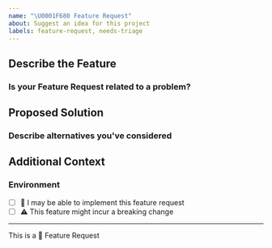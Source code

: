```yaml
---
name: "\U0001F680 Feature Request"
about: Suggest an idea for this project
labels: feature-request, needs-triage
---
```


<!--- Provide a general summary of the issue in the Title above -->

## Describe the Feature
<!--- A clear and concise description of the feature you are proposing -->

### Is your Feature Request related to a problem?
<!--- A description of the issue, e.g. I'm always frustrated when... -->

## Proposed Solution
<!--- Not required, but suggest how to implement the addition or change -->

### Describe alternatives you've considered
<!--- Any alternative solutions or features you've considered -->

## Additional Context
<!--- How has this issue affected you? What are you trying to accomplish? -->
<!--- Providing context helps us come up with a solution that is most useful in the real world -->

### Environment
<!--- If feature is environment-specific (targeting specific version, Windows only, etc.) please indicate requirements here -->

* [ ] :wave: I may be able to implement this feature request
* [ ] :warning: This feature might incur a breaking change <!-- NOTE: Please do not submit a PR before recieving feedback. In order to maintain stability, breaking changes are only added in major versions, so this change may not be merged --> 

---

This is a :rocket: Feature Request
